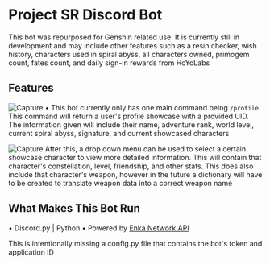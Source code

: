 # Project SR Discord Bot

This bot was repurposed for Genshin related use. It is currently still in development and may include other features such as a resin checker, wish history, characters used in spiral abyss, all characters owned, primogem count, fates count, and daily sign-in rewards from HoYoLabs 

## Features
![Capture](https://user-images.githubusercontent.com/59352284/205473677-0d1f3762-3169-40e9-aee6-00794f81a286.PNG)
• This bot currently only has one main command being `/profile`. This command will return a user's profile showcase with a provided UID. The information given will include their name, adventure rank, world level, current spiral abyss, signature, and current showcased characters


![Capture](https://user-images.githubusercontent.com/59352284/205473716-e3de0580-5d9b-4479-9a8f-dec87bb4be56.PNG)
After this, a drop down menu can be used to select a certain showcase character to view more detailed information. This will contain that character's constellation, level, friendship, and other stats. This does also include that character's weapon, however in the future a dictionary will have to be created to translate weapon data into a correct weapon name

## What Makes This Bot Run
• Discord.py | Python
• Powered by [Enka Network API](https://enka.network/)

This is intentionally missing a config.py file that contains the bot's token and application ID
